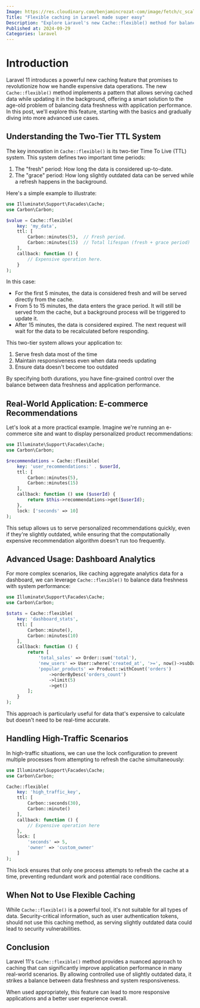 ```yaml
---
Image: https://res.cloudinary.com/benjamincrozat-com/image/fetch/c_scale,f_webp,q_auto,w_1200/https://github.com/user-attachments/assets/ec72351d-5c7f-4995-b07b-e13110744fe0
Title: "Flexible caching in Laravel made super easy"
Description: "Explore Laravel's new Cache::flexible() method for balancing data freshness and performance in high-traffic applications."
Published at: 2024-09-29
Categories: laravel
---
```


# Introduction

Laravel 11 introduces a powerful new caching feature that promises to revolutionize how we handle expensive data operations. The new `Cache::flexible()` method implements a pattern that allows serving cached data while updating it in the background, offering a smart solution to the age-old problem of balancing data freshness with application performance. In this post, we'll explore this feature, starting with the basics and gradually diving into more advanced use cases.

## Understanding the Two-Tier TTL System

The key innovation in `Cache::flexible()` is its two-tier Time To Live (TTL) system. This system defines two important time periods:

1. The "fresh" period: How long the data is considered up-to-date.
2. The "grace" period: How long slightly outdated data can be served while a refresh happens in the background.

Here's a simple example to illustrate:

```php
use Illuminate\Support\Facades\Cache;
use Carbon\Carbon;

$value = Cache::flexible(
    key: 'my_data',
    ttl: [
        Carbon::minutes(5),  // Fresh period.
        Carbon::minutes(15)  // Total lifespan (fresh + grace period)
    ],
    callback: function () {
        // Expensive operation here.
    }
);
```

In this case:
- For the first 5 minutes, the data is considered fresh and will be served directly from the cache.
- From 5 to 15 minutes, the data enters the grace period. It will still be served from the cache, but a background process will be triggered to update it.
- After 15 minutes, the data is considered expired. The next request will wait for the data to be recalculated before responding.

This two-tier system allows your application to:
1. Serve fresh data most of the time
2. Maintain responsiveness even when data needs updating
3. Ensure data doesn't become too outdated

By specifying both durations, you have fine-grained control over the balance between data freshness and application performance.

## Real-World Application: E-commerce Recommendations

Let's look at a more practical example. Imagine we're running an e-commerce site and want to display personalized product recommendations:

```php
use Illuminate\Support\Facades\Cache;
use Carbon\Carbon;

$recommendations = Cache::flexible(
    key: 'user_recommendations:' . $userId,
    ttl: [
        Carbon::minutes(5),
        Carbon::minutes(15)
    ],
    callback: function () use ($userId) {
        return $this->recommendations->get($userId);
    },
    lock: ['seconds' => 10]
);
```

This setup allows us to serve personalized recommendations quickly, even if they're slightly outdated, while ensuring that the computationally expensive recommendation algorithm doesn't run too frequently.

## Advanced Usage: Dashboard Analytics

For more complex scenarios, like caching aggregate analytics data for a dashboard, we can leverage `Cache::flexible()` to balance data freshness with system performance:

```php
use Illuminate\Support\Facades\Cache;
use Carbon\Carbon;

$stats = Cache::flexible(
    key: 'dashboard_stats',
    ttl: [
        Carbon::minute(),
        Carbon::minutes(10)
    ],
    callback: function () {
        return [
            'total_sales' => Order::sum('total'),
            'new_users' => User::where('created_at', '>=', now()->subDay())->count(),
            'popular_products' => Product::withCount('orders')
                ->orderByDesc('orders_count')
                ->limit(5)
                ->get()
        ];
    }
);
```

This approach is particularly useful for data that's expensive to calculate but doesn't need to be real-time accurate.

## Handling High-Traffic Scenarios

In high-traffic situations, we can use the lock configuration to prevent multiple processes from attempting to refresh the cache simultaneously:

```php
use Illuminate\Support\Facades\Cache;
use Carbon\Carbon;

Cache::flexible(
    key: 'high_traffic_key',
    ttl: [
        Carbon::seconds(30),
        Carbon::minute()
    ],
    callback: function () {
        // Expensive operation here
    },
    lock: [
        'seconds' => 5, 
        'owner' => 'custom_owner'
    ]
);
```

This lock ensures that only one process attempts to refresh the cache at a time, preventing redundant work and potential race conditions.

## When Not to Use Flexible Caching

While `Cache::flexible()` is a powerful tool, it's not suitable for all types of data. Security-critical information, such as user authentication tokens, should not use this caching method, as serving slightly outdated data could lead to security vulnerabilities.

## Conclusion

Laravel 11's `Cache::flexible()` method provides a nuanced approach to caching that can significantly improve application performance in many real-world scenarios. By allowing controlled use of slightly outdated data, it strikes a balance between data freshness and system responsiveness.

When used appropriately, this feature can lead to more responsive applications and a better user experience overall.
